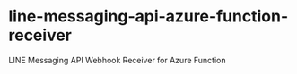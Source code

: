 # line-messaging-api-azure-function-receiver
LINE Messaging API Webhook Receiver for Azure Function
